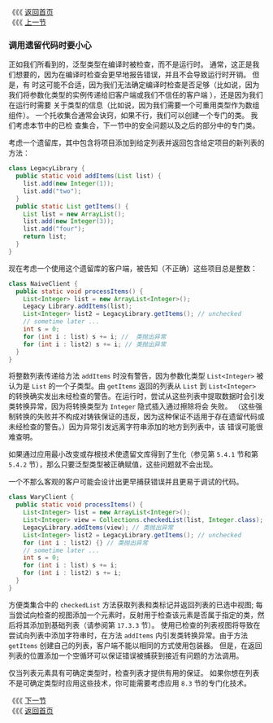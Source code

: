 《《《 [返回首页](../README.md)       <br/>
《《《 [上一节](00_Effective_Generics.md)

### 调用遗留代码时要小心

正如我们所看到的，泛型类型在编译时被检查，而不是运行时。 通常，这正是我们想要的，因为在编译时检查会更早地报告错误，并且不会导致运行时开销。 但是，有
时这可能不合适，因为我们无法确定编译时检查是否足够（比如说，因为我们将参数化类型的实例传递给旧客户端或我们不信任的客户端 ），还是因为我们在运行时需要
关于类型的信息（比如说，因为我们需要一个可重用类型作为数组组件）。 一个托收集合通常会诀窍，如果不行，我们可以创建一个专门的类。 我们考虑本节中的已检
查集合，下一节中的安全问题以及之后的部分中的专门类。

考虑一个遗留库，其中包含将项目添加到给定列表并返回包含给定项目的新列表的方法：

```java
class LegacyLibrary {
  public static void addItems(List list) {
    list.add(new Integer(1)); 
    list.add("two");
  }
  public static List getItems() {
    List list = new ArrayList();
    list.add(new Integer(3)); 
    list.add("four");
    return list;
  }
}
```

现在考虑一个使用这个遗留库的客户端，被告知（不正确）这些项目总是整数：

```java
class NaiveClient {
  public static void processItems() {
    List<Integer> list = new ArrayList<Integer>();
    Legacy Library.addItems(list);
    List<Integer> list2 = LegacyLibrary.getItems(); // unchecked
    // sometime later ...
    int s = 0;
    for (int i : list) s += i; //  类抛出异常
    for (int i : list2) s += i; // 类抛出异常 
  }
}
```

将整数列表传递给方法 `addItems` 时没有警告，因为参数化类型 `List<Integer>` 被认为是 `List` 的一个子类型。由 `getItems` 返回的列表从 `List` 到 
`List<Integer>` 的转换确实发出未经检查的警告。在运行时，尝试从这些列表中提取数据时会引发类转换异常，因为将转换类型为 `Integer` 隐式插入通过擦除将会
失败。 （这些强制转换的失败并不构成对铸铁保证的违反，因为这种保证不适用于存在遗留代码或未经检查的警告。）因为异常引发远离字符串添加的地方到列表中，该
错误可能很难查明。

如果通过应用最小改变或存根技术使遗留文库得到了生化（参见第 `5.4.1` 节和第 `5.4.2` 节），那么只要泛型类型被正确赋值，这些问题就不会出现。

一个不那么客观的客户可能会设计出更早捕获错误并且更易于调试的代码。

```java
class WaryClient {
  public static void processItems() {
    List<Integer> list = new ArrayList<Integer>();
    List<Integer> view = Collections.checkedList(list, Integer.class);
    LegacyLibrary.addItems(view); // 类抛出异常 
    List<Integer> list2 = LegacyLibrary.getItems(); // unchecked
    for (int i : list2) {} // 类抛出异常 
    // sometime later ...
    int s = 0;
    for (int i : list) s += i;
    for (int i : list2) s += i;
  }
}
```

方便类集合中的 `checkedList` 方法获取列表和类标记并返回列表的已选中视图; 每当尝试向检查的视图添加一个元素时，反射用于检查该元素是否属于指定的类，然
后将其添加到基础列表（请参阅第 `17.3.3` 节）。 使用已检查的列表视图将导致在尝试向列表中添加字符串时，在方法 `addItems` 内引发类转换异常。由于方法 
`getItems` 创建自己的列表，客户端不能以相同的方式使用包装器。 但是，在返回列表的位置添加一个空循环可以保证错误被捕获到接近有问题的方法调用。

仅当列表元素具有可确定类型时，检查列表才提供有用的保证。 如果你想在列表不是可确定类型时应用这些技术，你可能需要考虑应用 `8.3` 节的专门化技术。

《《《 [下一节](02_Use_Checked_Collections_to_Enforce_Security.md)      <br/>
《《《 [返回首页](../README.md)
